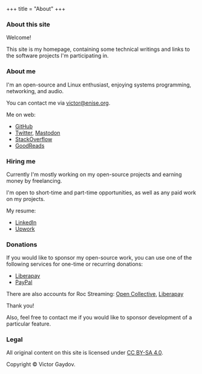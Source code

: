+++
title = "About"
+++

### About this site

Welcome!

This site is my homepage, containing some technical writings and links to the software projects I'm participating in.

### About me

I'm an open-source and Linux enthusiast, enjoying systems programming, networking, and audio.

You can contact me via victor@enise.org.

Me on web:

* [GitHub](https://github.com/gavv)
* [Twitter](https://twitter.com/gavv42), [Mastodon](https://fosstodon.org/@gavv)
* [StackOverflow](https://stackoverflow.com/users/3169754/gavv)
* [GoodReads](https://www.goodreads.com/user/show/46643060-victor-gaydov)

### Hiring me

Currently I'm mostly working on my open-source projects and earning money by freelancing.

I'm open to short-time and part-time opportunities, as well as any paid work on my projects.

My resume:

* [LinkedIn](https://www.linkedin.com/in/victor-gaydov/)
* [Upwork](https://www.upwork.com/o/profiles/users/_~01205fd34b306ddfd6/)

### Donations

If you would like to sponsor my open-source work, you can use one of the following services for one-time or recurring donations:

* [Liberapay](https://liberapay.com/gavv/)
* [PayPal](https://www.paypal.com/paypalme/victorgaydov)

There are also accounts for Roc Streaming: [Open Collective](https://opencollective.com/roc-streaming),  [Liberapay](https://liberapay.com/roc-streaming/)

Thank you!

Also, feel free to contact me if you would like to sponsor development of a particular feature.

### Legal

All original content on this site is licensed under [CC BY-SA 4.0](https://creativecommons.org/licenses/by-sa/4.0/).

Copyright © Victor Gaydov.
